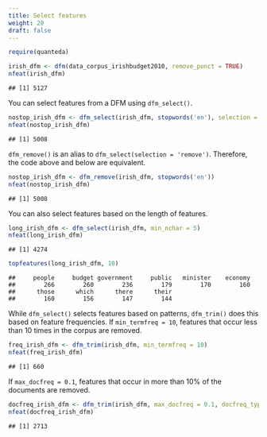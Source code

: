 ```yaml
---
title: Select features
weight: 20
draft: false
---
```



```r
require(quanteda)
```


```r
irish_dfm <- dfm(data_corpus_irishbudget2010, remove_punct = TRUE)
nfeat(irish_dfm)
```

```
## [1] 5127
```

You can select features from a DFM using `dfm_select()`.


```r
nostop_irish_dfm <- dfm_select(irish_dfm, stopwords('en'), selection = 'remove')
nfeat(nostop_irish_dfm)
```

```
## [1] 5008
```

`dfm_remove()` is an alias to `dfm_select(selection = 'remove')`. Therefore, the code above and below are equivalent.


```r
nostop_irish_dfm <- dfm_remove(irish_dfm, stopwords('en'))
nfeat(nostop_irish_dfm)
```

```
## [1] 5008
```

You can also select features based on the length of features. 


```r
long_irish_dfm <- dfm_select(irish_dfm, min_nchar = 5)
nfeat(long_irish_dfm)
```

```
## [1] 4274
```

```r
topfeatures(long_irish_dfm, 10)
```

```
##     people     budget government     public   minister    economy 
##        266        260        236        179        170        160 
##      those      which      there      their 
##        160        156        147        144
```

While `dfm_select()` selects features based on patterns, `dfm_trim()` does this based on feature frequencies. If `min_termfreq = 10`, features that occur less than 10 times in the corpus are removed.


```r
freq_irish_dfm <- dfm_trim(irish_dfm, min_termfreq = 10)
nfeat(freq_irish_dfm)
```

```
## [1] 660
```

If `max_docfreq = 0.1`, features that occur in more than 10% of the documents are removed.


```r
docfreq_irish_dfm <- dfm_trim(irish_dfm, max_docfreq = 0.1, docfreq_type = "prop")
nfeat(docfreq_irish_dfm)
```

```
## [1] 2713
```

